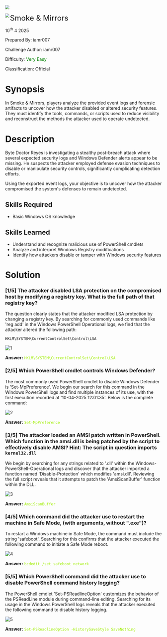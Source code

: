 <img src="../../assets/banner.png" style="zoom: 80%;" align=center />

<img src="../../assets/htb.png" style="zoom: 80%;" align='left' /><font size="5">Smoke & Mirrors</font>

 10<sup>th</sup> 4 2025

 Prepared By: iamr007

 Challenge Author: iamr007

 Difficulty: <font color=Green>Very Easy</font>

 Classification: Official


# Synopsis

In Smoke & Mirrors, players analyze the provided event logs and forensic artifacts to uncover how the attacker disabled or altered security features. They must identify the tools, commands, or scripts used to reduce visibility and reconstruct the methods the attacker used to operate undetected.


# Description

Byte Doctor Reyes is investigating a stealthy post-breach attack where several expected security logs and Windows Defender alerts appear to be missing. He suspects the attacker employed defense evasion techniques to disable or manipulate security controls, significantly complicating detection efforts. 

Using the exported event logs, your objective is to uncover how the attacker compromised the system's defenses to remain undetected.

## Skills Required

* Basic Windows OS knowledge

## Skills Learned

* Understand and recognize malicious use of PowerShell cmdlets
* Analyze and interpret Windows Registry modifications
* Identify how attackers disable or tamper with Windows security features

# Solution

### [1/5] The attacker disabled LSA protection on the compromised host by modifying a registry key. What is the full path of that registry key?

The question clearly states that the attacker modified LSA protection by changing a registry key. By searching for commonly used commands like 'reg add' in the Windows PowerShell Operational logs, we find that the attacker altered the following path:
    
`HKLM\SYSTEM\CurrentControlSet\Control\LSA`
    
![1](./assets/1.png)

**Answer:** <span style="color: #9FEF00;">`HKLM\SYSTEM\CurrentControlSet\Control\LSA`</span>


### [2/5] Which PowerShell cmdlet controls Windows Defender?

The most commonly used PowerShell cmdlet to disable Windows Defender is 'Set-MpPreference'. We begin our search for this command in the Windows PowerShell logs and find multiple instances of its use, with the first execution recorded at '10-04-2025 12:01:35'. Below is the complete command:
    
![2](./assets/2.png)

**Answer:** <span style="color: #9FEF00;">`Set-MpPreference`</span>


### [3/5] The attacker loaded an AMSI patch written in PowerShell. Which function __in__ the amsi.dll is being patched by the script to effectively disable AMSI? Hint: The script in question imports `kernel32.dll`

We begin by searching for any strings related to '.dll' within the Windows-PowerShell-Operational logs and discover that the attacker imported a function named 'Disable-Protection' which modifies 'amsi.dll'. Reviewing the full script reveals that it attempts to patch the 'AmsiScanBuffer' function within the DLL.
    
![3](./assets/3.png)

**Answer:** <span style="color: #9FEF00;">`AmsiScanBuffer`</span>


### [4/5] Which command did the attacker use to restart the machine in Safe Mode, (with arguments, without ".exe")?

To restart a Windows machine in Safe Mode, the command must include the string 'safeboot'. Searching for this confirms that the attacker executed the following command to initiate a Safe Mode reboot.
    
![4](./assets/4.png)

**Answer:** <span style="color: #9FEF00;">`bcdedit /set safeboot network`</span>


### [5/5] Which PowerShell command did the attacker use to disable PowerShell command history logging?

The PowerShell cmdlet 'Set-PSReadlineOption' customizes the behavior of the PSReadLine module during command-line editing. Searching for its usage in the Windows PowerShell logs reveals that the attacker executed the following command to disable history logging.
    
![5](./assets/5.png)

**Answer:** <span style="color: #9FEF00;">`Set-PSReadlineOption -HistorySaveStyle SaveNothing`</span>

